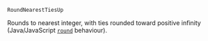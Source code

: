 ```
RoundNearestTiesUp
```

Rounds to nearest integer, with ties rounded toward positive infinity (Java/JavaScript [`round`](@ref) behaviour).
